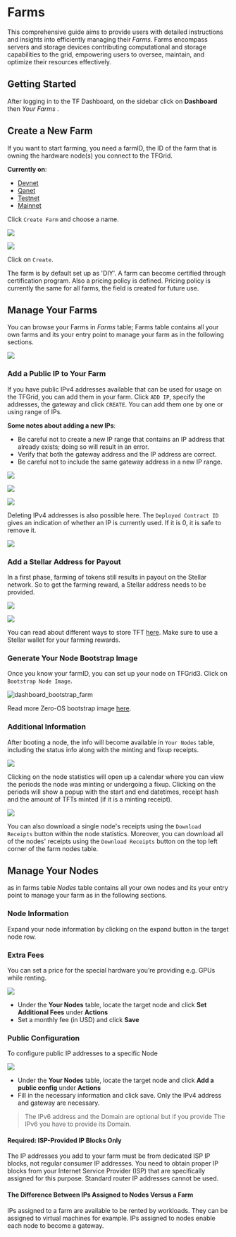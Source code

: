 # Farms <!-- omit from toc -->

This comprehensive guide aims to provide users with detailed instructions and insights into efficiently managing their _Farms_. Farms encompass servers and storage devices contributing computational and storage capabilities to the grid, empowering users to oversee, maintain, and optimize their resources effectively.

## Getting Started

After logging in to the TF Dashboard, on the sidebar click on **Dashboard** then _Your Farms_ .

## Create a New Farm

If you want to start farming, you need a farmID, the ID of the farm that is owning the hardware node(s) you connect to the TFGrid.

**Currently on**:

- [Devnet](https://dashboard.dev.grid.tf/)
- [Qanet](https://dashboard.qa.grid.tf/)
- [Testnet](https://dashboard.test.grid.tf/)
- [Mainnet](https://dashboard.grid.tf/)

Click `Create Farm` and choose a name.

![ ](../img/dashboard_farms.png)

![ ](../img/dashboard_farms_create.png)

Click on `Create`.

The farm is by default set up as 'DIY'. A farm can become certified through certification program.
Also a pricing policy is defined. Pricing policy is currently the same for all farms, the field is created for future use.

## Manage Your Farms

You can browse your Farms in _Farms_ table; Farms table contains all your own farms and its your entry point to manage your farm as in the following sections.

![](../img/dashboard_farms_farms_table.png)

### Add a Public IP to Your Farm

If you have public IPv4 addresses available that can be used for usage on the TFGrid, you can add them in your farm.
Click `ADD IP`, specify the addresses, the gateway and click `CREATE`.
You can add them one by one or using range of IPs.

**Some notes about adding a new IPs**:

- Be careful not to create a new IP range that contains an IP address that already exists; doing so will result in an error.
- Verify that both the gateway address and the IP address are correct.
- Be careful not to include the same gateway address in a new IP range.

![ ](../img/dashboard_farms_farm_details.png)

![ ](../img/dashboard_farms_add_ip_single.png)

![ ](../img/dashboard_farms_add_ip_range.png)

Deleting IPv4 addresses is also possible here. The `Deployed Contract ID` gives an indication of whether an IP is currently used. If it is 0, it is safe to remove it.

![ ](../img/dashboard_farms_ip_details.png)

### Add a Stellar Address for Payout

In a first phase, farming of tokens still results in payout on the Stellar network. So to get the farming reward, a Stellar address needs to be provided.

![ ](../img/dashboard_farms_farm_details.png)

![ ](../img/dashboard_farms_stellar_address.png)

You can read about different ways to store TFT [here](../../threefold_token/storing_tft/storing_tft.md). Make sure to use a Stellar wallet for your farming rewards.

### Generate Your Node Bootstrap Image

Once you know your farmID, you can set up your node on TFGrid3. Click on `Bootstrap Node Image`.

![dashboard_bootstrap_farm](../img/dashboard_bootstrap_farm.png)

Read more Zero-OS bootstrap image [here](../../farmers/3node_building/2_bootstrap_image.md).

### Additional Information

After booting a node, the info will become available in `Your Nodes` table, including the status info along with the minting and fixup receipts.

![ ](../img/dashboard_farms_node_details.png)

Clicking on the node statistics will open up a calendar where you can view the periods the node was minting or undergoing a fixup. Clicking on the periods will show a popup with the start and end datetimes, receipt hash and the amount of TFTs minted (if it is a minting receipt).

![ ](../img/dashboard_portal_ui_nodes_minting.png)

You can also download a single node's receipts using the `Download Receipts` button within the node statistics. Moreover, you can download all of the nodes' receipts using the `Download Receipts` button on the top left corner of the farm nodes table.

## Manage Your Nodes

as in farms table _Nodes_ table contains all your own nodes and its your entry point to manage your farm as in the following sections.

### Node Information

Expand your node information by clicking on the expand button in the target node row.

### Extra Fees

You can set a price for the special hardware you’re providing e.g. GPUs while renting.

![](../img/dashboard_farms_extra_fee.png)

- Under the **Your Nodes** table, locate the target node and click **Set Additional Fees** under **Actions**
- Set a monthly fee (in USD) and click **Save**

### Public Configuration

To configure public IP addresses to a specific Node

![](../img/dashboard_farms_public_config.png)

- Under the **Your Nodes** table, locate the target node and click **Add a public config** under **Actions**
- Fill in the necessary information and click save. Only the IPv4 address and gateway are necessary.

> The IPv6 address and the Domain are optional but if you provide The IPv6 you have to provide its Domain.

#### Required: ISP-Provided IP Blocks Only

The IP addresses you add to your farm must be from dedicated ISP IP blocks, not regular consumer IP addresses. You need to obtain proper IP blocks from your Internet Service Provider (ISP) that are specifically assigned for this purpose. Standard router IP addresses cannot be used.

#### The Difference Between IPs Assigned to Nodes Versus a Farm

IPs assigned to a farm are available to be rented by workloads. They can be assigned to virtual machines for example. IPs assigned to nodes enable each node to become a gateway.
